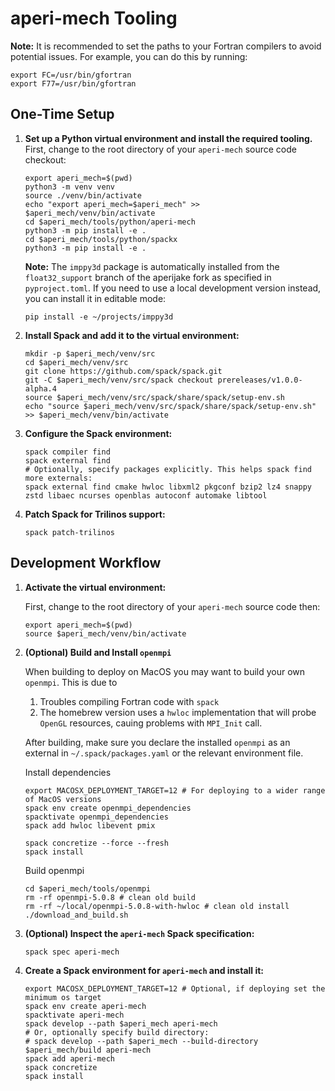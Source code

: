# aperi-mech Tooling

**Note:** It is recommended to set the paths to your Fortran compilers to avoid potential issues. For example, you can do this by running:

```shell
export FC=/usr/bin/gfortran
export F77=/usr/bin/gfortran
```

## One-Time Setup

1. **Set up a Python virtual environment and install the required tooling.**
   First, change to the root directory of your `aperi-mech` source code checkout:

   ```shell
   export aperi_mech=$(pwd)
   python3 -m venv venv
   source ./venv/bin/activate
   echo "export aperi_mech=$aperi_mech" >> $aperi_mech/venv/bin/activate
   cd $aperi_mech/tools/python/aperi-mech
   python3 -m pip install -e .
   cd $aperi_mech/tools/python/spackx
   python3 -m pip install -e .
   ```

   **Note:** The `imppy3d` package is automatically installed from the `float32_support` branch of the aperijake fork as specified in `pyproject.toml`. If you need to use a local development version instead, you can install it in editable mode:

   ```shell
   pip install -e ~/projects/imppy3d
   ```

2. **Install Spack and add it to the virtual environment:**

   ```shell
   mkdir -p $aperi_mech/venv/src
   cd $aperi_mech/venv/src
   git clone https://github.com/spack/spack.git
   git -C $aperi_mech/venv/src/spack checkout prereleases/v1.0.0-alpha.4
   source $aperi_mech/venv/src/spack/share/spack/setup-env.sh
   echo "source $aperi_mech/venv/src/spack/share/spack/setup-env.sh" >> $aperi_mech/venv/bin/activate
   ```

3. **Configure the Spack environment:**

   ```shell
   spack compiler find
   spack external find
   # Optionally, specify packages explicitly. This helps spack find more externals:
   spack external find cmake hwloc libxml2 pkgconf bzip2 lz4 snappy zstd libaec ncurses openblas autoconf automake libtool
   ```

4. **Patch Spack for Trilinos support:**

   ```shell
   spack patch-trilinos
   ```

## Development Workflow

1. **Activate the virtual environment:**

   First, change to the root directory of your `aperi-mech` source code then:

   ```shell
   export aperi_mech=$(pwd)
   source $aperi_mech/venv/bin/activate
   ```

2. **(Optional) Build and Install `openmpi`**

   When building to deploy on MacOS you may want to build your own `openmpi`. This is due to
   1. Troubles compiling Fortran code with `spack`
   2. The homebrew version uses a `hwloc` implementation that will probe `OpenGL` resources, cauing problems with `MPI_Init` call.

   After building, make sure you declare the installed `openmpi` as an external in `~/.spack/packages.yaml` or the relevant environment file.

   Install dependencies

   ```shell
   export MACOSX_DEPLOYMENT_TARGET=12 # For deploying to a wider range of MacOS versions
   spack env create openmpi_dependencies
   spacktivate openmpi_dependencies
   spack add hwloc libevent pmix

   spack concretize --force --fresh
   spack install
   ```

   Build openmpi

   ```shell
   cd $aperi_mech/tools/openmpi
   rm -rf openmpi-5.0.8 # clean old build
   rm -rf ~/local/openmpi-5.0.8-with-hwloc # clean old install
   ./download_and_build.sh
   ```

3. **(Optional) Inspect the `aperi-mech` Spack specification:**

   ```shell
   spack spec aperi-mech
   ```

4. **Create a Spack environment for `aperi-mech` and install it:**

   ```shell
   export MACOSX_DEPLOYMENT_TARGET=12 # Optional, if deploying set the minimum os target
   spack env create aperi-mech
   spacktivate aperi-mech
   spack develop --path $aperi_mech aperi-mech
   # Or, optionally specify build directory:
   # spack develop --path $aperi_mech --build-directory $aperi_mech/build aperi-mech
   spack add aperi-mech
   spack concretize
   spack install
   ```
